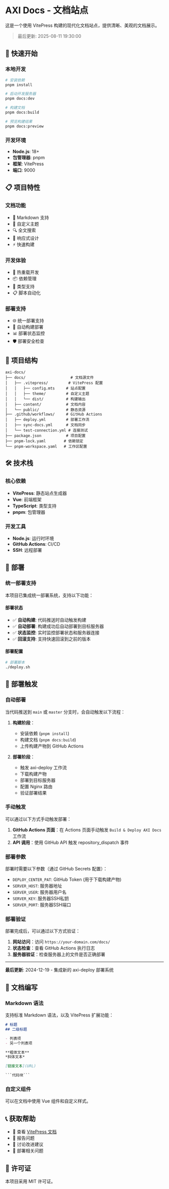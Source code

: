 # AXI Docs - 文档站点

这是一个使用 VitePress 构建的现代化文档站点，提供清晰、美观的文档展示。

> 最后更新: 2025-08-11 19:30:00

## 🚀 快速开始

### 本地开发

```bash
# 安装依赖
pnpm install

# 启动开发服务器
pnpm docs:dev

# 构建文档
pnpm docs:build

# 预览构建结果
pnpm docs:preview
```

### 开发环境

- **Node.js**: 18+
- **包管理器**: pnpm
- **框架**: VitePress
- **端口**: 9000

## 📋 项目特性

### 文档功能
- 📝 Markdown 支持
- 🎨 自定义主题
- 🔍 全文搜索
- 📱 响应式设计
- ⚡ 快速构建

### 开发体验
- 🚀 热重载开发
- 📦 依赖管理
- 🔧 类型支持
- 📋 脚本自动化

### 部署支持
- 🌐 统一部署支持
- 🔄 自动构建部署
- 📊 部署状态监控
- 🛡️ 部署安全检查

## 📁 项目结构

```
axi-docs/
├── docs/                    # 文档源文件
│   ├── .vitepress/         # VitePress 配置
│   │   ├── config.mts     # 站点配置
│   │   ├── theme/         # 自定义主题
│   │   └── dist/          # 构建输出
│   ├── content/           # 文档内容
│   └── public/            # 静态资源
├── .github/workflows/     # GitHub Actions
│   ├── deploy.yml         # 部署工作流
│   ├── sync-docs.yml      # 文档同步
│   └── test-connection.yml # 连接测试
├── package.json           # 项目配置
├── pnpm-lock.yaml        # 依赖锁定
└── pnpm-workspace.yaml   # 工作区配置
```

## 🛠️ 技术栈

### 核心依赖
- **VitePress**: 静态站点生成器
- **Vue**: 前端框架
- **TypeScript**: 类型支持
- **pnpm**: 包管理器

### 开发工具
- **Node.js**: 运行时环境
- **GitHub Actions**: CI/CD
- **SSH**: 远程部署

## 🚀 部署

### 统一部署支持

本项目已集成统一部署系统，支持以下功能：

#### 部署状态
- ✅ **自动构建**: 代码推送时自动触发构建
- ✅ **自动部署**: 构建成功后自动部署到目标服务器
- ✅ **状态监控**: 实时监控部署状态和服务器连接
- ✅ **回滚支持**: 支持快速回滚到之前的版本

#### 部署配置
```bash
# 部署脚本
./deploy.sh
```

## 🔄 部署触发

### 自动部署

当代码推送到 `main` 或 `master` 分支时，会自动触发以下流程：

1. **构建阶段**：
   - 安装依赖 (`pnpm install`)
   - 构建文档 (`pnpm docs:build`)
   - 上传构建产物到 GitHub Actions

2. **部署阶段**：
   - 触发 axi-deploy 工作流
   - 下载构建产物
   - 部署到目标服务器
   - 配置 Nginx 路由
   - 验证部署结果

### 手动触发

可以通过以下方式手动触发部署：

1. **GitHub Actions 页面**：在 Actions 页面手动触发 `Build & Deploy AXI Docs` 工作流
2. **API 调用**：使用 GitHub API 触发 repository_dispatch 事件

### 部署参数

部署时需要以下参数（通过 GitHub Secrets 配置）：

- `DEPLOY_CENTER_PAT`: GitHub Token (用于下载构建产物)
- `SERVER_HOST`: 服务器地址
- `SERVER_USER`: 服务器用户名
- `SERVER_KEY`: 服务器SSH私钥
- `SERVER_PORT`: 服务器SSH端口

### 部署验证

部署完成后，可以通过以下方式验证：

1. **网站访问**：访问 `https://your-domain.com/docs/`
2. **状态检查**：查看 GitHub Actions 执行日志
3. **服务器验证**：检查服务器上的文件是否正确部署

---

**最后更新**: 2024-12-19 - 集成新的 axi-deploy 部署系统

## 📖 文档编写

### Markdown 语法
支持标准 Markdown 语法，以及 VitePress 扩展功能：

```markdown
# 标题
## 二级标题

- 列表项
- 另一个列表项

**粗体文本**
*斜体文本*

[链接文本](URL)

```代码块```
```

### 自定义组件
可以在文档中使用 Vue 组件和自定义样式。

## 📞 获取帮助

- 📖 查看 [VitePress 文档](https://vitepress.dev/)
- 🐛 报告问题
- 💬 讨论改进建议
- 🚀 部署相关问题

## 📄 许可证

本项目采用 MIT 许可证。

<!-- 更新时间戳: 2025-08-06 15:05:00 -->